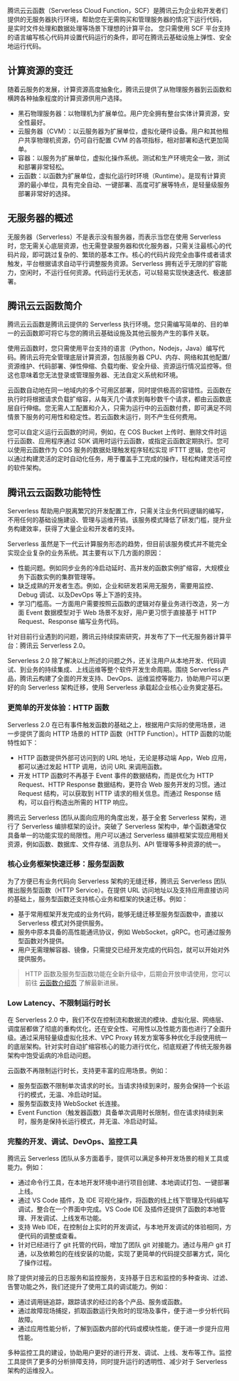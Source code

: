 腾讯云云函数（Serverless Cloud Function，SCF）是腾讯云为企业和开发者们提供的无服务器执行环境，帮助您在无需购买和管理服务器的情况下运行代码， 是实时文件处理和数据处理等场景下理想的计算平台。 您只需使用 SCF 平台支持的语言编写核心代码并设置代码运行的条件，即可在腾讯云基础设施上弹性、安全地运行代码。

## 计算资源的变迁

随着云服务的发展，计算资源高度抽象化，腾讯云提供了从物理服务器到云函数和横跨各种抽象程度的计算资源供用户选择。

- 黑石物理服务器：以物理机为扩展单位。用户完全拥有整台实体计算资源，安全性最好。
- 云服务器（CVM）：以云服务器为扩展单位，虚拟化硬件设备。用户和其他租户共享物理机资源，仍可自行配置 CVM 的各项指标，相对部署和迭代更加简单。
- 容器：以服务为扩展单位，虚拟化操作系统。测试和生产环境完全一致，测试和部署非常轻松。
- 云函数：以函数为扩展单位，虚拟化运行时环境（Runtime）。是现有计算资源的最小单位，具有完全自动、一键部署、高度可扩展等特点，是轻量级服务部署非常好的选择。

## 无服务器的概述

无服务器（Serverless）不是表示没有服务器，而表示当您在使用 Serverless 时，您无需关心底层资源，也无需登录服务器和优化服务器，只需关注最核心的代码片段，即可跳过复杂的、繁琐的基本工作。核心的代码片段完全由事件或者请求触发，平台根据请求自动平行调整服务资源。Serverless 拥有近乎无限的扩容能力，空闲时，不运行任何资源。代码运行无状态，可以轻易实现快速迭代、极速部署。

## 腾讯云云函数简介

腾讯云云函数是腾讯云提供的 Serverless 执行环境。您只需编写简单的、目的单一的云函数即可将它与您的腾讯云基础设施及其他云服务产生的事件关联。

使用云函数时，您只需使用平台支持的语言（Python，Nodejs，Java）编写代码。腾讯云将完全管理底层计算资源，包括服务器 CPU、内存、网络和其他配置/资源维护、代码部署、弹性伸缩、负载均衡、安全升级、资源运行情况监控等。但这也意味着您无法登录或管理服务器、无法自定义系统和环境。

云函数自动地在同一地域内的多个可用区部署，同时提供极高的容错性。云函数在执行时将根据请求负载扩缩容，从每天几个请求到每秒数千个请求，都由云函数底层自行伸缩。您无需人工配置和介入，只需为运行中的云函数付费，即可满足不同情景下服务的可用性和稳定性。若云函数未运行，则不产生任何费用。

您可以自定义运行云函数的时间，例如，在 COS Bucket 上传时、删除文件时运行云函数、应用程序通过 SDK 调用时运行云函数，或指定云函数定期执行。您可以使用云函数作为 COS 服务的数据处理触发程序轻松实现 IFTTT 逻辑，您也可以通过构建灵活的定时自动化任务，用于覆盖手工完成的操作，轻松构建灵活可控的软件架构。

## 腾讯云云函数功能特性

Serverless 帮助用户脱离繁冗的开发配置工作，只需关注业务代码逻辑的编写，不用任何的基础设施建设、管理与运维开销。该服务模式降低了研发门槛，提升业务构建效率，获得了大量企业和开发者的支持。

Serverless 虽然是下一代云计算服务形态的趋势，但目前该服务模式并不能完全实现企业复杂的业务系统。其主要有以下几方面的原因：

- 性能问题。例如同步业务的冷启动延时、高并发的函数实例扩缩容，大规模业务下函数实例的集群管理等。
- 缺乏成熟的开发者生态。例如，企业和研发若采用无服务，需要用监控、Debug 调试、以及DevOps 等上下游的支持。
- 学习门槛高。一方面用户需要按照云函数的逻辑对存量业务进行改造，另一方面 Event 数据模型对于 Web 场景不友好，用户更习惯于直接基于 HTTP Request、Response 编写业务代码。

针对目前行业遇到的问题，腾讯云持续探索研究，并发布了下一代无服务器计算平台：腾讯云 Serverless 2.0。

Serverless 2.0 除了解决以上所述的问题之外，还关注用户从本地开发、代码调试、到业务的持续集成、上线运维等整个软件开发生命周期。围绕 Serverless 产品，腾讯云构建了全面的开发支持、DevOps、运维监控等能力，协助用户可以更好的向 Serverless 架构迁移，使用 Serverless 承载起企业核心业务奠定基石。


### 更简单的开发体验：HTTP 函数

Serverless 2.0 在已有事件触发函数的基础之上，根据用户实际的使用场景，进一步提供了面向 HTTP 场景的 HTTP 函数（HTTP Function）。HTTP 函数的功能特性如下：
- HTTP 函数提供外部可访问到的 URL 地址，无论是移动端 App，Web 应用，都可以通过发起 HTTP 调用，访问 URL 来调用函数。
- 开发 HTTP 函数时不再基于 Event 事件的数据结构，而是优化为 HTTP Request、HTTP Response 数据结构，更符合 Web 服务开发的习惯。通过 Request 结构，可以获取到 HTTP 请求的相关信息。而通过 Response 结构，可以自行构造出所需的 HTTP 响应。

腾讯云 Serverless 团队从面向应用的角度出发，基于全套 Serverless 架构，进行了 Serverless 编排框架的设计。突破了 Serverless 架构中，单个函数通常仅具备单一的功能实现的局限性。用户可以通过 Serverless 编排框架实现应用相关资源，例如函数、数据库、文件存储、消息队列、API 管理等多种资源的统一。

### 核心业务框架快速迁移：服务型函数

为了方便已有业务代码向 Serverless 架构的无缝迁移，腾讯云 Serverless 团队推出服务型函数（HTTP Service）。在提供 URL 访问地址以及支持应用直接访问的基础上，服务型函数还支持核心业务和框架的快速迁移。例如：

- 基于常用框架开发完成的业务代码，能够无缝迁移至服务型函数中，直接以 Serverless 模式对外提供服务。
- 服务中原本具备的高性能通讯协议，例如 WebSocket，gRPC。也可通过服务型函数对外提供。
- 用户无需理解容器、镜像，只需提交已经开发完成的代码包，就可以开始对外提供服务。

> HTTP 函数及服务型函数功能在全新升级中，后期会开放申请使用，您可以前往 [云函数介绍页](https://intl.cloud.tencent.com/product/scf) 了解最新进展。
>



### Low Latency、不限制运行时长

在 Serverless 2.0 中，我们不仅在控制流和数据流的模块、虚拟化层、网络层、调度层都做了彻底的重构优化，还在安全性、可用性以及性能方面也进行了全面升级。通过采用轻量级虚拟化技术、VPC Proxy 转发方案等多种优化手段使用统一的底层架构。针对实时自动扩缩容核心的能力进行优化，彻底规避了传统无服务器架构中饱受诟病的冷启动问题。

云函数不再限制运行时长，支持更丰富的应用场景。例如：
- 服务型函数不限制单次请求的时长。当请求持续到来时，服务会保持一个长运行的模式，无温、冷启动时延。
- 服务型函数支持 WebSocket 长连接。
- Event Function（触发器函数）具备单次调用时长限制，但在请求持续到来时，服务是保持长运行模式，并无温、冷启动时延。

### 完整的开发、调试、DevOps、监控工具

腾讯云 Serverless 团队从多方面着手，提供可以满足多种开发场景的相关工具或能力。例如：

- 通过命令行工具，在本地开发环境中进行项目创建、本地调试打包、一键部署上线。
- 通过 VS Code 插件，及 IDE 可视化操作，将函数的线上线下管理及代码编写调试，整合在一个界面中完成。VS Code IDE 及插件还提供了函数的本地管理、开发调试、上线发布功能。
- 支持 Web IDE，在控制台上实时的开发调试，与本地开发调试的体验相同，方便代码的调整或查看。
- 针对已经进行了 git 托管的代码，增加了团队 git 对接能力。通过与用户 git 打通，以及依赖包的在线安装的功能，实现了更简单的代码提交部署方式，简化了操作过程。

除了提供对接云的日志服务和监控服务，支持基于日志和监控的多种查询、过滤、告警功能之外，我们还提升了使用工具的调试能力。例如：

- 通过调用链追踪，跟踪请求的经过的各个产品、服务或函数。
- 通过故障现场捕捉，抓取函数运行失败时的现场及事件，便于进一步分析代码故障。
- 通过应用性能分析，了解到函数内部的代码或模块性能，便于进一步提升应用性能。

多种监控工具的建设，协助用户更好的进行开发、调试、上线、发布等工作。监控工具提供了更多的分析排障支持，同时提升运行的透明性、减少对于 Serverless 架构的运维投入。
